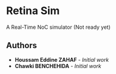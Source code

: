 # Retina Sim

A Real-Time NoC simulator (Not ready yet)



## Authors

* **Houssam Eddine ZAHAF** - *Initial work*
* **Chawki BENCHEHIDA** - *Initial work*